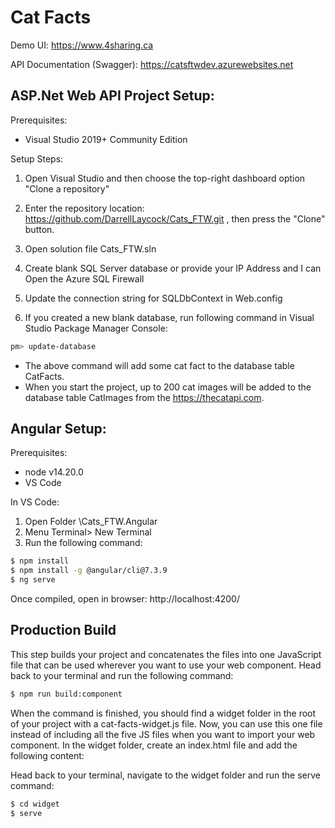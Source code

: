 # Cat Facts

Demo UI: https://www.4sharing.ca

API Documentation (Swagger): https://catsftwdev.azurewebsites.net


## ASP.Net Web API Project Setup:
 
 Prerequisites:
 - Visual Studio 2019+ Community Edition
 
Setup Steps:

1. Open Visual Studio and then choose the top-right dashboard option "Clone a repository"

2. Enter the repository location: https://github.com/DarrellLaycock/Cats_FTW.git , then press the "Clone" button.

3. Open solution file Cats_FTW.sln
 
4. Create blank SQL Server database or provide your IP Address and I can Open the Azure SQL Firewall
 
5. Update the connection string for SQLDbContext in Web.config
 
6. If you created a new blank database, run following command in Visual Studio Package Manager Console:
 
```sh
pm> update-database
```
 
 - The above command will add some cat fact to the database table CatFacts.
 - When you start the project, up to 200 cat images will be added to the database table CatImages from the https://thecatapi.com.
 
 

## Angular Setup:

Prerequisites:
 - node v14.20.0
 - VS Code

In VS Code:
1. Open Folder <Your Project folder>\Cats_FTW.Angular
2. Menu Terminal> New Terminal
3. Run the following command:
```sh
$ npm install
$ npm install -g @angular/cli@7.3.9
$ ng serve
```

Once compiled, open in browser: http://localhost:4200/
 
 ## Production Build

This step builds your project and concatenates the files into one JavaScript file that can be used wherever you want to use your web component. Head back to your terminal and run the following command:

 ```sh
$ npm run build:component
```

When the command is finished, you should find a widget folder in the root of your project with a cat-facts-widget.js file. Now, you can use this one file instead of including all the five JS files when you want to import your web component. In the widget folder, create an index.html file and add the following content:

Head back to your terminal, navigate to the widget folder and run the serve command:

```sh
$ cd widget
$ serve
```

